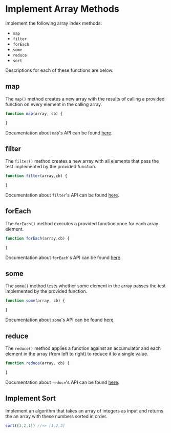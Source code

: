 # Implement Array Methods 

Implement the following array index methods:

* `map`
* `filter`
* `forEach`
* `some`
* `reduce`
* `sort`

Descriptions for each of these functions are below.

## map 

The `map()` method creates a new array with the results of calling a provided function on every element in the calling array.

```js
function map(array, cb) {

}
```
Documentation about `map`'s API can be found [here](https://developer.mozilla.org/en-US/docs/Web/JavaScript/Reference/Global_Objects/Array/map).


## filter 

The `filter()` method creates a new array with all elements that pass the test implemented by the provided function.

```js
function filter(array,cb) {

}
```
Documentation about `filter`'s API can be found [here](https://developer.mozilla.org/en-US/docs/Web/JavaScript/Reference/Global_Objects/Array/filter).


## forEach 

The `forEach()` method executes a provided function once for each array element.

```js
function forEach(array,cb) {

}
```

Documentation about `forEach`'s API can be found [here](https://developer.mozilla.org/en-US/docs/Web/JavaScript/Reference/Global_Objects/Array/forEach).

## some

The `some()` method tests whether some element in the array passes the test implemented by the provided function.

```js
function some(array, cb) {

}
```
Documentation about `some`'s API can be found [here](https://developer.mozilla.org/en-US/docs/Web/JavaScript/Reference/Global_Objects/Array/some).

## reduce 

The `reduce()` method applies a function against an accumulator and each element in the array (from left to right) to reduce it to a single value.

```js
function reduce(array, cb) {

}
```

Documentation about `reduce`'s API can be found [here](https://developer.mozilla.org/en-US/docs/Web/JavaScript/Reference/Global_Objects/Array/Reduce).

## Implement Sort 

Implement an algorithm that takes an array of integers as input and returns the an array with these numbers sorted in order.

```js
sort([3,2,1]) //=> [1,2,3]
```